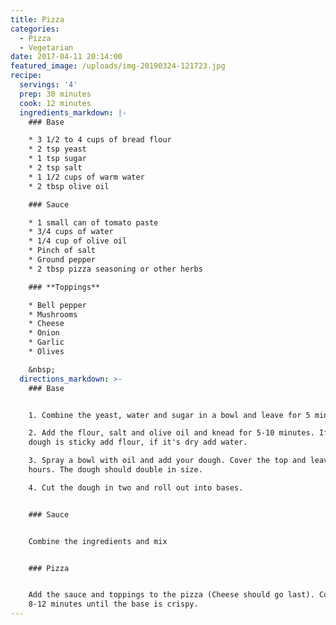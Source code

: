 ```yaml
---
title: Pizza
categories:
  - Pizza
  - Vegetarian
date: 2017-04-11 20:14:00
featured_image: /uploads/img-20190324-121723.jpg
recipe:
  servings: '4'
  prep: 30 minutes
  cook: 12 minutes
  ingredients_markdown: |-
    ### Base

    * 3 1/2 to 4 cups of bread flour
    * 2 tsp yeast
    * 1 tsp sugar
    * 2 tsp salt
    * 1 1/2 cups of warm water
    * 2 tbsp olive oil

    ### Sauce

    * 1 small can of tomato paste
    * 3/4 cups of water
    * 1/4 cup of olive oil
    * Pinch of salt
    * Ground pepper
    * 2 tbsp pizza seasoning or other herbs

    ### **Toppings**

    * Bell pepper
    * Mushrooms
    * Cheese
    * Onion
    * Garlic
    * Olives

    &nbsp;
  directions_markdown: >-
    ### Base


    1. Combine the yeast, water and sugar in a bowl and leave for 5 minutes.

    2. Add the flour, salt and olive oil and knead for 5-10 minutes. If the
    dough is sticky add flour, if it's dry add water.

    3. Spray a bowl with oil and add your dough. Cover the top and leave for 5-8
    hours. The dough should double in size.

    4. Cut the dough in two and roll out into bases.


    ### Sauce


    Combine the ingredients and mix


    ### Pizza


    Add the sauce and toppings to the pizza (Cheese should go last). Cook for
    8-12 minutes until the base is crispy.
---
```



